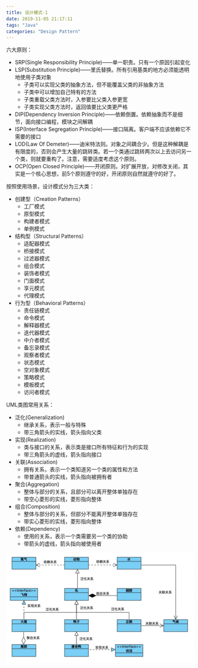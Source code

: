 ```yaml
---
title: 设计模式-1
date: 2019-11-05 21:17:11
tags: "Java"
categories: "Design Pattern"
---
```


六大原则：

+ SRP(Single Responsibility Principle)——单一职责。只有一个原因引起变化
+ LSP(Substitution Principle)——里氏替换。所有引用基类的地方必须能透明地使用子类对象
  + 子类可以实现父类的抽象方法，但不能覆盖父类的非抽象方法
  + 子类中可以增加自己特有的方法
  + 子类重载父类方法时，入参要比父类入参更宽
  + 子类实现父类方法时，返回值要比父类更严格
+ DIP(Dependency Inversion Principle)——依赖倒置。依赖抽象而不是细节，面向接口编程，模块之间解耦
+ ISP(Interface Segregation Principle)——接口隔离。客户端不应该依赖它不需要的接口
+ LOD(Law Of Demeter)——迪米特法则。对象之间耦合少。但是这种解耦是有限度的，否则会产生大量的跳转类。若一个类通过跳转两次以上去访问另一个类，则就要重构了。注意，需要适度考虑这个原则。
+ OCP(Open Closed Principle)——开闭原则。对扩展开放，对修改关闭，其实是一个核心思想，前5个原则遵守的好，开闭原则自然就遵守的好了。

按照使用场景，设计模式分为三大类：

+ 创建型（Creation Patterns）
  + 工厂模式
  + 原型模式
  + 构建者模式
  + 单例模式
+ 结构型（Structural Patterns）
  + 适配器模式
  + 桥接模式
  + 过滤器模式
  + 组合模式
  + 装饰者模式
  + 门面模式
  + 享元模式
  + 代理模式
+ 行为型（Behavioral Patterns）
  + 责任链模式
  + 命令模式
  + 解释器模式
  + 迭代器模式
  + 中介者模式
  + 备忘录模式
  + 观察者模式
  + 状态模式
  + 空对象模式
  + 策略模式
  + 模板模式
  + 访问者模式

UML类图常用关系：

+ 泛化(Generalization)
  + 继承关系，表示一般与特殊
  + 带三角箭头的实线，箭头指向父类
+ 实现(Realization)
  + 类与接口的关系，表示类是接口所有特征和行为的实现
  + 带三角箭头的虚线，箭头指向接口
+ 关联(Association)
  + 拥有关系，表示一个类知道另一个类的属性和方法
  + 带普通箭头的实线，箭头指向被拥有者
+ 聚合(Aggregation)
  + 整体与部分的关系，且部分可以离开整体单独存在
  + 带空心菱形的实线，菱形指向整体
+ 组合(Composition)
  + 整体与部分的关系，但部分不能离开整体单独存在
  + 带实心菱形的实线，菱形指向整体
+ 依赖(Dependency)
  + 使用的关系，表示一个类需要另一个类的协助
  + 带箭头的虚线，箭头指向被使用者

!["uml"](/images/design-pattern-1-1.jpg)